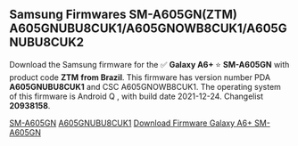 <h2>Samsung Firmwares SM-A605GN(ZTM) A605GNUBU8CUK1/A605GNOWB8CUK1/A605GNUBU8CUK2</h2>
Download the Samsung firmware for the ✅ <strong>Galaxy A6+ </strong> ⭐ <strong>SM-A605GN</strong> with product code <strong>ZTM</strong> <strong> from Brazil</strong>. This firmware has version number PDA <strong>A605GNUBU8CUK1</strong> and CSC A605GNOWB8CUK1. The operating system of this firmware is Android Q , with build date 2021-12-24. Changelist <strong>20938158</strong>.

[SM-A605GN](https://samfirm.shop/samsung/model/SM-A605GN)
[A605GNUBU8CUK1](https://samfirm.shop/samsung/pda/A605GNUBU8CUK1)
[Download Firmware Galaxy A6+ SM-A605GN](https://samfirm.shop/samsung/firmware/484971)
